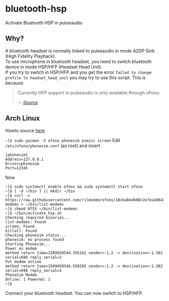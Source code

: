# bluetooth-hsp
Activate Bluetooth HSP in pulseaudio

## Why?

A bluetooth headset is normally linked to pulseaudio in mode A2DP Sink (High Fidelity Playback).  
To use microphone in bluetooth headset, you need to switch bluetooth device in mode HSP/HFP (Headset Head Unit).  
If you try to switch in HSP/HFP and you get the error `failed to change profile to headset_head_unit` you may try to use this script. This is because

> Currently HFP support in pulseaudio is only available through oFono.
>
> -- <cite>[Source](https://www.freedesktop.org/wiki/Software/PulseAudio/Documentation/User/Bluetooth/)</cite>

## Arch Linux

Howto source [here](https://wiki.archlinux.org/index.php/Bluetooth_headset#HFP_not_working_with_PulseAudio)  

`~]$ sudo pacman -S ofono phonesim psmisc screen`
Edit `/etc/ofono/phonesim.conf` (as root) and insert
```
[phonesim]
Address=127.0.0.1
Driver=phonesim
Port=12345
```
Now
```
~]$ sudo systemctl enable ofono && sudo systemctl start ofono
~]$ [ -d ~/bin ] || mkdir ~/bin
~]$ curl -s https://raw.githubusercontent.com/rilmodem/ofono/10cbabb4608c2e7ea166436b19bae54b184f382f/test/list-modems > ~/bin/list-modems
~]$ chmod 0755 ~/bin/list-modems
~]$ ~/bin/activate_hsp.sh
Checking required binaries...
list-modems: Found
screen: Found
killall: Found
Checking phonesim status...
phonesim: no process found
Starting Phonesim...
Power on modem
method return time=1589650544.355161 sender=:1.2 -> destination=:1.561 serial=686 reply_serial=2
Put modem online
method return time=1589650546.558265 sender=:1.2 -> destination=:1.562 serial=698 reply_serial=2
PhoneSim Modem
Online: 1 Powered: 1
~]$ 
```
Connect your bluetooth headset. You can now switch to HSP/HFP.

